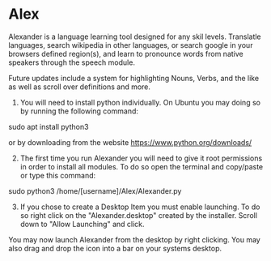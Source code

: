 # Alex

Alexander is a language learning tool designed for any skil levels. Translatle languages, search wikipedia in other languages, or search google in your browsers defined region(s), and learn to pronounce words from native speakers through the speech module.

Future updates include a system for highlighting Nouns, Verbs, and the like as well as scroll over definitions and more.

1. You will need to install python individually. On Ubuntu you may doing so by running the following command:

sudo apt install python3

or by downloading from the website
https://www.python.org/downloads/

2. The first time you run Alexander you will need to give it root permissions in order to install all modules. To do so open the terminal and copy/paste or type this command:

sudo python3 /home/[username]/Alex/Alexander.py

3. If you chose to create a Desktop Item you must enable launching. To do so right click on the "Alexander.desktop" created by the installer. Scroll down to "Allow Launching" and click.

You may now launch Alexander from the desktop by right clicking. You may also drag and drop the icon into a bar on your systems desktop.

